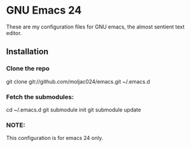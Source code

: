 GNU Emacs 24
===================

These are my configuration files for GNU emacs, the almost sentient text editor.

Installation
------------

### Clone the repo
git clone git://github.com/moljac024/emacs.git ~/.emacs.d

### Fetch the submodules:

cd ~/.emacs.d
git submodule init git submodule update

### NOTE:

This configuration is for emacs 24 only.
